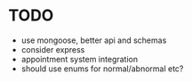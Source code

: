 # TODO

- use mongoose, better api and schemas
- consider express
- appointment system integration
- should use enums for normal/abnormal etc?